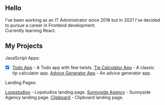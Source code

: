## Hello 

I've been working as an IT Administrator since 2018 but In 2021 I've decided to pursue a career in Frontend development.
<br />
Currently learning React.

## My Projects

JavaScript Apps:

- [x] [Todo App](https://radoslawlagan.github.io/Todo-app/) - A Todo app with few twists.
[Tip Calculator App](https://radoslawlagan.github.io/Tip-calculator-app/) - A classic tip calculator app.
[Advice Generator App](https://radoslawlagan.github.io/Advice-generator-app/) - An advice generator app.

Landing Pages:

[Loopstudios](https://radoslawlagan.github.io/Loopstudios-landing-page/) - Lopstudios landing page.
[Sunnyside Agency](https://radoslawlagan.github.io/Sunnyside-agency-landing-page/) - Sunnyside Agency landing page.
[Clipboard](https://radoslawlagan.github.io/Clipboard-landing-page/) - Clipboard landing page.
